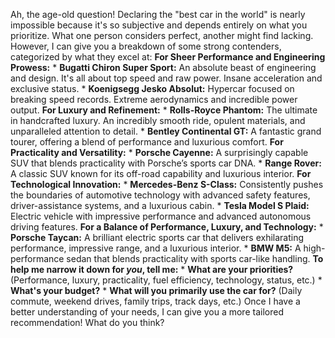 Ah, the age-old question! Declaring the "best car in the world" is nearly impossible because it's so subjective and depends entirely on what you prioritize. What one person considers perfect, another might find lacking. However, I can give you a breakdown of some strong contenders, categorized by what they excel at: **For Sheer Performance and Engineering Prowess:** * **Bugatti Chiron Super Sport:** An absolute beast of engineering and design. It's all about top speed and raw power. Insane acceleration and exclusive status. * **Koenigsegg Jesko Absolut:** Hypercar focused on breaking speed records. Extreme aerodynamics and incredible power output. **For Luxury and Refinement:** * **Rolls-Royce Phantom:** The ultimate in handcrafted luxury. An incredibly smooth ride, opulent materials, and unparalleled attention to detail. * **Bentley Continental GT:** A fantastic grand tourer, offering a blend of performance and luxurious comfort. **For Practicality and Versatility:** * **Porsche Cayenne:** A surprisingly capable SUV that blends practicality with Porsche’s sports car DNA. * **Range Rover:** A classic SUV known for its off-road capability and luxurious interior. **For Technological Innovation:** * **Mercedes-Benz S-Class:** Consistently pushes the boundaries of automotive technology with advanced safety features, driver-assistance systems, and a luxurious cabin. * **Tesla Model S Plaid:** Electric vehicle with impressive performance and advanced autonomous driving features. **For a Balance of Performance, Luxury, and Technology:** * **Porsche Taycan:** A brilliant electric sports car that delivers exhilarating performance, impressive range, and a luxurious interior. * **BMW M5:** A high-performance sedan that blends practicality with sports car-like handling. **To help me narrow it down for *you*, tell me:** * **What are your priorities?** (Performance, luxury, practicality, fuel efficiency, technology, status, etc.) * **What's your budget?** * **What will you primarily use the car for?** (Daily commute, weekend drives, family trips, track days, etc.) Once I have a better understanding of your needs, I can give you a more tailored recommendation! What do you think?